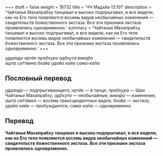 +++
draft = false
weight = 18732
title = 'ЧЧ Мадхйа 13.101'
description = 'Чайтанья Махапрабху танцевал и высоко подпрыгивал, и все видели, как на Его теле появляются восемь видов необычайных изменений — свидетельств божественного экстаза. Все эти признаки экстаза проявлялись одновременно.'
summary = 'Чайтанья Махапрабху танцевал и высоко подпрыгивал, и все видели, как на Его теле появляются восемь видов необычайных изменений — свидетельств божественного экстаза. Все эти признаки экстаза проявлялись одновременно.'
+++

_уддан̣д̣а нр̣тйе прабхура адбхута вика̄ра  
ашт̣а са̄ттвика бха̄ва удайа хайа сама-ка̄ла_

## Пословный перевод

_уддан̣д̣а_ — подпрыгивающего; _нр̣тйе_ — в танце; _прабхура_ — Шри Чайтаньи Махапрабху; _адбхута_ — необычайные; _вика̄ра_ — изменения; _ашт̣а_ _са̄ттвика_ — восемь трансцендентных видов; _бха̄ва_ — экстаза; _удайа_ _хайа_ — пробуждаются; _сама_\-_ка̄ла_ — одновременно.

## Перевод

**Чайтанья Махапрабху танцевал и высоко подпрыгивал, и все видели, как на Его теле появляются восемь видов необычайных изменений — свидетельств божественного экстаза. Все эти признаки экстаза проявлялись одновременно.**
